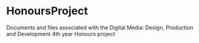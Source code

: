 # HonoursProject
Documents and files associated with the Digital Media: Design, Production and Development 4th year Honours project
